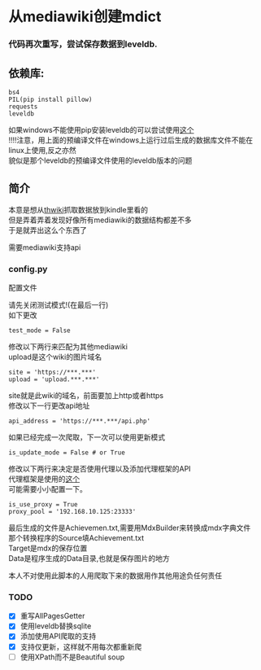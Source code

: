 # 从mediawiki创建mdict

### 代码再次重写，尝试保存数据到leveldb.

## 依赖库:
	
	bs4
	PIL(pip install pillow)
	requests
	leveldb

如果windows不能使用pip安装leveldb的可以尝试使用[这个](https://github.com/happynear/py-leveldb-windows/)\
!!!!注意，用上面的预编译文件在windows上运行过后生成的数据库文件不能在linux上使用,反之亦然\
貌似是那个leveldb的预编译文件使用的leveldb版本的问题


## 简介

本意是想从[thwiki](http://thwiki.cc)抓取数据放到kindle里看的\
但是弄着弄着发现好像所有mediawiki的数据结构都差不多\
于是就弄出这么个东西了

需要mediawiki支持api

### config.py

配置文件

请先关闭测试模式!(在最后一行)\
如下更改

    test_mode = False

修改以下两行来匹配为其他mediawiki\
upload是这个wiki的图片域名

	site = 'https://***.***'
    upload = 'upload.***.***'

site就是此wiki的域名，前面要加上http或者https\
修改以下一行更改api地址
    
    api_address = 'https://***.***/api.php'

如果已经完成一次爬取，下一次可以使用更新模式

    is_update_mode = False # or True

修改以下两行来决定是否使用代理以及添加代理框架的API\
代理框架是使用的[这个](https://github.com/jhao104/proxy_pool)\
可能需要小小配置一下。

    is_use_proxy = True
    proxy_pool = '192.168.10.125:23333'
    
最后生成的文件是Achievemen.txt,需要用MdxBuilder来转换成mdx字典文件\
那个转换程序的Source填Achievement.txt\
Target是mdx的保存位置\
Data是程序生成的Data目录,也就是保存图片的地方


本人不对使用此脚本的人用爬取下来的数据用作其他用途负任何责任

### TODO

- [x] 重写AllPagesGetter
- [x] 使用leveldb替换sqlite
- [x] 添加使用API爬取的支持
- [x] 支持仅更新，这样就不用每次都重新爬
- [ ] 使用XPath而不是Beautiful soup